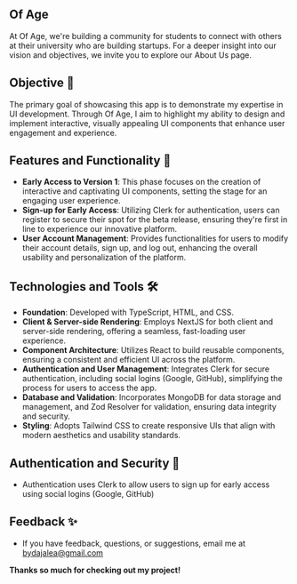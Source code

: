 ## Of Age
At Of Age, we're building a community for students to connect with others at their university who are building startups. For a deeper insight into our vision and objectives, we invite you to explore our About Us page.

## Objective 🎯
The primary goal of showcasing this app is to demonstrate my expertise in UI development. Through Of Age, I aim to highlight my ability to design and implement interactive, visually appealing UI components that enhance user engagement and experience.

## Features and Functionality 🔦
- **Early Access to Version 1**: This phase focuses on the creation of interactive and captivating UI components, setting the stage for an engaging user experience.
- **Sign-up for Early Access**: Utilizing Clerk for authentication, users can register to secure their spot for the beta release, ensuring they're first in line to experience our innovative platform.
- **User Account Management**: Provides functionalities for users to modify their account details, sign up, and log out, enhancing the overall usability and personalization of the platform.

## Technologies and Tools 🛠️
- **Foundation**: Developed with TypeScript, HTML, and CSS.
- **Client & Server-side Rendering**: Employs NextJS for both client and server-side rendering, offering a seamless, fast-loading user experience.
- **Component Architecture**: Utilizes React to build reusable components, ensuring a consistent and efficient UI across the platform.
- **Authentication and User Management**: Integrates Clerk for secure authentication, including social logins (Google, GitHub), simplifying the process for users to access the app.
- **Database and Validation**: Incorporates MongoDB for data storage and management, and Zod Resolver for validation, ensuring data integrity and security.
- **Styling**: Adopts Tailwind CSS to create responsive UIs that align with modern aesthetics and usability standards.

## Authentication and Security 🔐
- Authentication uses Clerk to allow users to sign up for early access using social logins (Google, GitHub)

## Feedback ✨
- If you have feedback, questions, or suggestions, email me at bydajalea@gmail.com

**Thanks so much for checking out my project!**
